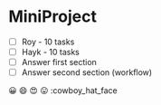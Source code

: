 # MiniProject

- [ ] Roy - 10 tasks
- [ ] Hayk - 10 tasks
- [ ] Answer first section
- [ ] Answer second section (workflow)

:grinning: :smile: :heart_eyes: :stuck_out_tongue: :cowboy_hat_face
